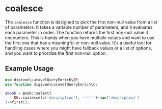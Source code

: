 # coalesce

The `coalesce` function is designed to pick the first non-null value from a list of parameters. It takes a variable
number of parameters, and it evaluates each parameter in order. The function returns the first non-null value it
encounters. This is handy when you have multiple values and want to use the first one that has a meaningful or non-null
value. It's a useful tool for handling cases where you might have fallback values or a list of options, and you want to
prioritize the first non-null option.

## Example Usage

```php
use digivue\LaravelQueryEnrich\QE;
use function digivue\LaravelQueryEnrich\c;

$book = Book::select(
    QE::coalesce(c('description'), '----')->as('description')
)->first();
```
